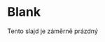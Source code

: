 <!-- .slide: data-state="c-slide-blank" -->

# Blank <!-- .element: class="c-sr-only" -->

<div class="stretch"></div>

>>>
Tento slajd je záměrně prázdný